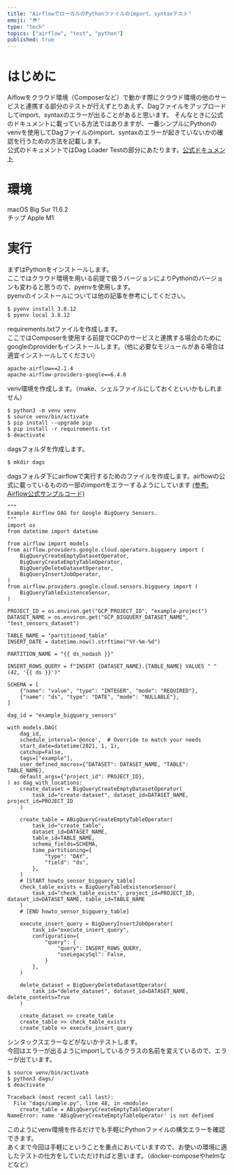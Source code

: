 ```yaml
---
title: "AirflowでローカルのPythonファイルのimport、syntaxテスト"
emoji: "⛑"
type: "tech"
topics: ["airflow", "test", "python"]
published: true
---
```


# はじめに
Aiflowをクラウド環境（Composerなど）で動かす際にクラウド環境の他のサービスと連携する部分のテストが行えずとりあえず、Dagファイルをアップロードしてimport、syntaxのエラーが出ることがあると思います。
そんなときに公式のドキュメントに載っている方法ではありますが、一番シンプルにPythonのvenvを使用してDagファイルのimport、syntaxのエラーが起きていないかの確認を行うための方法を記載します。  
公式のドキュメントではDag Loader Testの部分にあたります。[公式ドキュメント](https://airflow.apache.org/docs/apache-airflow/stable/best-practices.html#dag-loader-test)

# 環境
macOS Big Sur 11.6.2  
チップ Apple M1

# 実行
まずはPythonをインストールします。  
ここではクラウド環境を用いる前提で扱うバージョンによりPythonのバージョンも変わると思うので、pyenvを使用します。  
pyenvのインストールについては他の記事を参考にしてください。
```
$ pyenv install 3.8.12
$ pyenv local 3.8.12
```

requirements.txtファイルを作成します。  
ここではComposerを使用する前提でGCPのサービスと連携する場合のためにgoogleのproviderもインストールします。（他に必要なモジュールがある場合は適宜インストールしてください）
```
apache-airflow==2.1.4
apache-airflow-providers-google==6.4.0
```
venv環境を作成します。（make、シェルファイルにしておくといいかもしれません）
```
$ python3 -m venv venv
$ source venv/bin/activate
$ pip install --upgrade pip
$ pip install -r requirements.txt
$ deactivate
```
dagsフォルダを作成します。
```
$ mkdir dags
```
dagsフォルダ下にairflowで実行するためのファイルを作成します。airflowの公式に載っているものの一部のimportをエラーするようにしています [(参考: Airflow公式サンプルコード)](https://github.com/apache/airflow/blob/main/airflow/providers/google/cloud/example_dags/example_bigquery_sensors.py)
```
"""
Example Airflow DAG for Google BigQuery Sensors.
"""
import os
from datetime import datetime

from airflow import models
from airflow.providers.google.cloud.operators.bigquery import (
    BigQueryCreateEmptyDatasetOperator,
    BigQueryCreateEmptyTableOperator,
    BigQueryDeleteDatasetOperator,
    BigQueryInsertJobOperator,
)
from airflow.providers.google.cloud.sensors.bigquery import (
    BigQueryTableExistenceSensor,
)

PROJECT_ID = os.environ.get("GCP_PROJECT_ID", "example-project")
DATASET_NAME = os.environ.get("GCP_BIGQUERY_DATASET_NAME", "test_sensors_dataset")

TABLE_NAME = "partitioned_table"
INSERT_DATE = datetime.now().strftime("%Y-%m-%d")

PARTITION_NAME = "{{ ds_nodash }}"

INSERT_ROWS_QUERY = f"INSERT {DATASET_NAME}.{TABLE_NAME} VALUES " "(42, '{{ ds }}')"

SCHEMA = [
    {"name": "value", "type": "INTEGER", "mode": "REQUIRED"},
    {"name": "ds", "type": "DATE", "mode": "NULLABLE"},
]

dag_id = "example_bigquery_sensors"

with models.DAG(
    dag_id,
    schedule_interval='@once',  # Override to match your needs
    start_date=datetime(2021, 1, 1),
    catchup=False,
    tags=["example"],
    user_defined_macros={"DATASET": DATASET_NAME, "TABLE": TABLE_NAME},
    default_args={"project_id": PROJECT_ID},
) as dag_with_locations:
    create_dataset = BigQueryCreateEmptyDatasetOperator(
        task_id="create-dataset", dataset_id=DATASET_NAME, project_id=PROJECT_ID
    )

    create_table = ABigQueryCreateEmptyTableOperator(
        task_id="create_table",
        dataset_id=DATASET_NAME,
        table_id=TABLE_NAME,
        schema_fields=SCHEMA,
        time_partitioning={
            "type": "DAY",
            "field": "ds",
        },
    )
    # [START howto_sensor_bigquery_table]
    check_table_exists = BigQueryTableExistenceSensor(
        task_id="check_table_exists", project_id=PROJECT_ID, dataset_id=DATASET_NAME, table_id=TABLE_NAME
    )
    # [END howto_sensor_bigquery_table]

    execute_insert_query = BigQueryInsertJobOperator(
        task_id="execute_insert_query",
        configuration={
            "query": {
                "query": INSERT_ROWS_QUERY,
                "useLegacySql": False,
            }
        },
    )

    delete_dataset = BigQueryDeleteDatasetOperator(
        task_id="delete_dataset", dataset_id=DATASET_NAME, delete_contents=True
    )

    create_dataset >> create_table
    create_table >> check_table_exists
    create_table >> execute_insert_query
```

シンタックスエラーなどがないかテストします。  
今回はエラーが出るようにimportしているクラスの名前を変えているので、エラーが出ています。
```
$ source venv/bin/activate
$ python3 dags/
$ deactivate

Traceback (most recent call last):
  File "dags/sample.py", line 48, in <module>
    create_table = ABigQueryCreateEmptyTableOperator(
NameError: name 'ABigQueryCreateEmptyTableOperator' is not defined
```
このようにvenv環境を作るだけでも手軽にPythonファイルの構文エラーを確認できます。  
あくまで今回は手軽にということを重点においていますので、お使いの環境に適したテストの仕方をしていただければと思います。（docker-composeやhelmなどなど）
